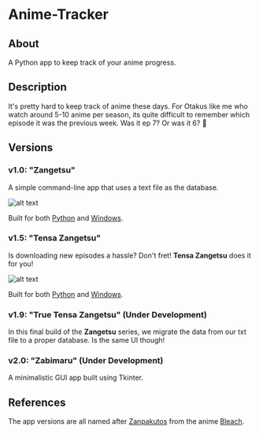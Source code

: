 # Anime-Tracker
## About
A Python app to keep track of your anime progress.
## Description
It's pretty hard to keep track of anime these days. For Otakus like me who watch around 5-10 anime per season, its quite difficult to remember which episode it was the previous week. Was it ep 7? Or was it 6? 🤔

## Versions

### v1.0: "Zangetsu"
A simple command-line app that uses a text file as the database.

![alt text](https://github.com/ashwindasr/Anime-Tracker/blob/master/assets/images/img1.png)

Built for both [Python](https://github.com/ashwindasr/Anime-Tracker/tree/master/v1.0/python) and [Windows](https://github.com/ashwindasr/Anime-Tracker/tree/master/v1.0/windows).

### v1.5: "Tensa Zangetsu"
Is downloading new episodes a hassle? Don't fret! **Tensa Zangetsu** does it for you!

![alt text](https://github.com/ashwindasr/Anime-Tracker/blob/master/assets/images/img2.png)

Built for both [Python](https://github.com/ashwindasr/Anime-Tracker/tree/master/v1.5/python) and [Windows](https://github.com/ashwindasr/Anime-Tracker/tree/master/v1.5/windows).

### v1.9: "True Tensa Zangetsu" (Under Development)
In this final build of the **Zangetsu** series, we migrate the data from our txt file to a proper database. Is the same UI though!

### v2.0: "Zabimaru" (Under Development)
A minimalistic GUI app built using Tkinter.

## References
The app versions are all named after [Zanpakutos](https://bleach.fandom.com/wiki/Zanpakut%C5%8D) from the anime [Bleach](https://en.wikipedia.org/wiki/Bleach_(TV_series)).

